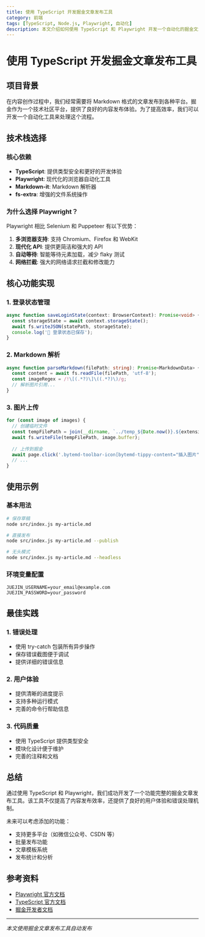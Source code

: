 ```yaml
---
title: 使用 TypeScript 开发掘金文章发布工具
category: 前端
tags: [TypeScript, Node.js, Playwright, 自动化]
description: 本文介绍如何使用 TypeScript 和 Playwright 开发一个自动化的掘金文章发布工具，支持 Markdown 解析、图片上传和登录状态管理。
---
```


# 使用 TypeScript 开发掘金文章发布工具

## 项目背景

在内容创作过程中，我们经常需要将 Markdown 格式的文章发布到各种平台。掘金作为一个技术社区平台，提供了良好的内容发布体验。为了提高效率，我们可以开发一个自动化工具来处理这个流程。

## 技术栈选择

### 核心依赖

- **TypeScript**: 提供类型安全和更好的开发体验
- **Playwright**: 现代化的浏览器自动化工具
- **Markdown-it**: Markdown 解析器
- **fs-extra**: 增强的文件系统操作

### 为什么选择 Playwright？

Playwright 相比 Selenium 和 Puppeteer 有以下优势：

1. **多浏览器支持**: 支持 Chromium、Firefox 和 WebKit
2. **现代化 API**: 提供更简洁和强大的 API
3. **自动等待**: 智能等待元素加载，减少 flaky 测试
4. **网络拦截**: 强大的网络请求拦截和修改能力

## 核心功能实现

### 1. 登录状态管理

```typescript
async function saveLoginState(context: BrowserContext): Promise<void> {
  const storageState = await context.storageState();
  await fs.writeJSON(statePath, storageState);
  console.log('💾 登录状态已保存');
}
```

### 2. Markdown 解析

```typescript
async function parseMarkdown(filePath: string): Promise<MarkdownData> {
  const content = await fs.readFile(filePath, 'utf-8');
  const imageRegex = /!\[(.*?)\]\((.*?)\)/g;
  // 解析图片引用...
}
```

### 3. 图片上传

```typescript
for (const image of images) {
  // 创建临时文件
  const tempFilePath = join(__dirname, `../temp_${Date.now()}.${extension}`);
  await fs.writeFile(tempFilePath, image.buffer);
  
  // 上传到掘金
  await page.click('.bytemd-toolbar-icon[bytemd-tippy-content="插入图片"]');
  // ...
}
```

## 使用示例

### 基本用法

```bash
# 保存草稿
node src/index.js my-article.md

# 直接发布
node src/index.js my-article.md --publish

# 无头模式
node src/index.js my-article.md --headless
```

### 环境变量配置

```env
JUEJIN_USERNAME=your_email@example.com
JUEJIN_PASSWORD=your_password
```

## 最佳实践

### 1. 错误处理

- 使用 try-catch 包装所有异步操作
- 保存错误截图便于调试
- 提供详细的错误信息

### 2. 用户体验

- 提供清晰的进度提示
- 支持多种运行模式
- 完善的命令行帮助信息

### 3. 代码质量

- 使用 TypeScript 提供类型安全
- 模块化设计便于维护
- 完善的注释和文档

## 总结

通过使用 TypeScript 和 Playwright，我们成功开发了一个功能完整的掘金文章发布工具。该工具不仅提高了内容发布效率，还提供了良好的用户体验和错误处理机制。

未来可以考虑添加的功能：

- 支持更多平台（如微信公众号、CSDN 等）
- 批量发布功能
- 文章模板系统
- 发布统计和分析

## 参考资料

- [Playwright 官方文档](https://playwright.dev/)
- [TypeScript 官方文档](https://www.typescriptlang.org/)
- [掘金开发者文档](https://juejin.cn/)

---

*本文使用掘金文章发布工具自动发布* 